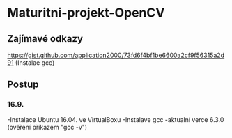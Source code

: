 # Maturitni-projekt-OpenCV

## Zajímavé odkazy 
https://gist.github.com/application2000/73fd6f4bf1be6600a2cf9f56315a2d91 (Instalae gcc)

## Postup
### 16.9.
   -Instalace Ubuntu 16.04. ve VirtualBoxu
   -Instalave gcc
      -aktualní verce 6.3.0 (ověření příkazem "gcc -v")
